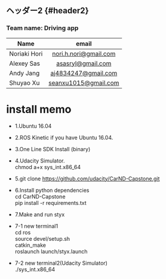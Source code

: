 ヘッダー2			{#header2}
------------

### Team name: Driving app

| Name       | email          |
| --------------- |:---------------:|
| Noriaki Hori     | nori.h.nori@gmail.com|
| Alexey Sas |asasryl@gmail.com|
| Andy Jang|aj4834247@gmail.com|
| Shuyao Xu|seanxu1015@gmail.com|

### 


# install memo

- 1.Ubuntu 16.04 
- 2.ROS Kinetic if you have Ubuntu 16.04.
- 3.One Line SDK Install (binary)
- 4.Udacity Simulator.    
chmod a+x sys_int.x86_64  
- 5.git clone https://github.com/udacity/CarND-Capstone.git  
- 6.Install python dependencies  
cd CarND-Capstone  
pip install -r requirements.txt  
- 7.Make and run styx  
- 7-1 new terminal1  
cd ros  
source devel/setup.sh  
catkin_make  
roslaunch launch/styx.launch  

- 7-2 new terminal2(Udacity Simulator)  
./sys_int.x86_64 
